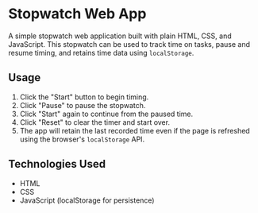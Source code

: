 # Stopwatch Web App

A simple stopwatch web application built with plain HTML, CSS, and JavaScript. This stopwatch can be used to track time on tasks, pause and resume timing, and retains time data using `localStorage`.

## Usage

1. Click the "Start" button to begin timing.
2. Click "Pause" to pause the stopwatch.
3. Click "Start" again to continue from the paused time.
4. Click "Reset" to clear the timer and start over.
5. The app will retain the last recorded time even if the page is refreshed using the browser's `localStorage` API.

## Technologies Used

-   HTML
-   CSS
-   JavaScript (localStorage for persistence)
